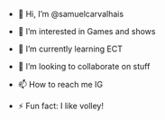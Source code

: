 - 👋 Hi, I’m @samuelcarvalhais
- 👀 I’m interested in Games and shows
- 🌱 I’m currently learning ECT
- 💞️ I’m looking to collaborate on stuff
- 📫 How to reach me IG

- ⚡ Fun fact: I like volley!

<!---
samuelcarvalhais/samuelcarvalhais is a ✨ special ✨ repository because its `README.md` (this file) appears on your GitHub profile.
You can click the Preview link to take a look at your changes.
--->
